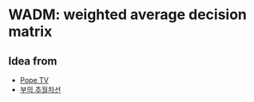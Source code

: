 # WADM: weighted average decision matrix

## Idea from

- [Pope TV](https://youtu.be/wDzl8Gj1N0A)
- [부의 추월차선](https://www.aladin.co.kr/shop/wproduct.aspx?ItemId=30364394)
